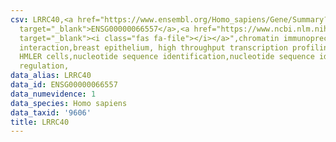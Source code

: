 ```yaml
---
csv: LRRC40,<a href="https://www.ensembl.org/Homo_sapiens/Gene/Summary?db=core;g=ENSG00000066557"
  target="_blank">ENSG00000066557</a>,<a href="https://www.ncbi.nlm.nih.gov/pubmed/22863008"
  target="_blank"><i class="fas fa-file"></i></a>",chromatin immunoprecipitation assay,direct
  interaction,breast epithelium, high throughput transcription profiling by microarray,
  HMLER cells,nucleotide sequence identification,nucleotide sequence identification,transcriptional
  regulation,
data_alias: LRRC40
data_id: ENSG00000066557
data_numevidence: 1
data_species: Homo sapiens
data_taxid: '9606'
title: LRRC40
---
```

